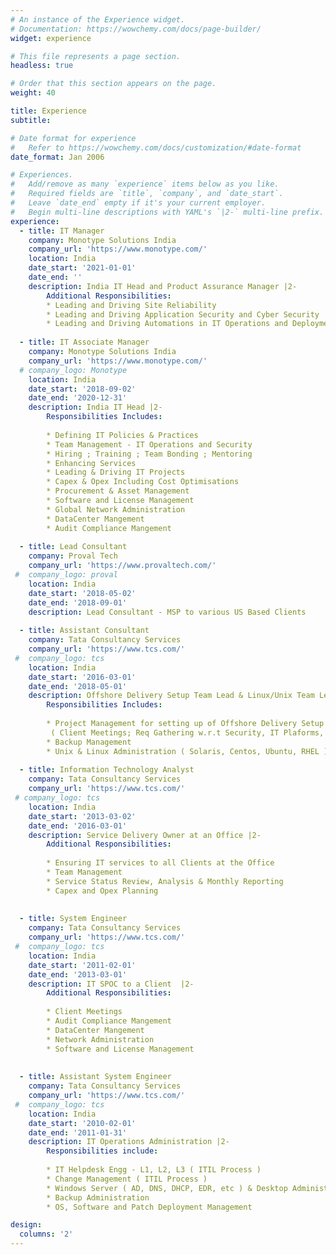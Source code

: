 ```yaml
---
# An instance of the Experience widget.
# Documentation: https://wowchemy.com/docs/page-builder/
widget: experience

# This file represents a page section.
headless: true

# Order that this section appears on the page.
weight: 40

title: Experience
subtitle:

# Date format for experience
#   Refer to https://wowchemy.com/docs/customization/#date-format
date_format: Jan 2006

# Experiences.
#   Add/remove as many `experience` items below as you like.
#   Required fields are `title`, `company`, and `date_start`.
#   Leave `date_end` empty if it's your current employer.
#   Begin multi-line descriptions with YAML's `|2-` multi-line prefix.
experience:
  - title: IT Manager
    company: Monotype Solutions India
    company_url: 'https://www.monotype.com/'
    location: India
    date_start: '2021-01-01'
    date_end: ''
    description: India IT Head and Product Assurance Manager |2-
        Additional Responsibilities:
        * Leading and Driving Site Reliability 
        * Leading and Driving Application Security and Cyber Security
        * Leading and Driving Automations in IT Operations and Deployments
        
  - title: IT Associate Manager
    company: Monotype Solutions India
    company_url: 'https://www.monotype.com/'
  # company_logo: Monotype
    location: India
    date_start: '2018-09-02'
    date_end: '2020-12-31'
    description: India IT Head |2-
        Responsibilities Includes:
        
        * Defining IT Policies & Practices
        * Team Management - IT Operations and Security
        * Hiring ; Training ; Team Bonding ; Mentoring 
        * Enhancing Services
        * Leading & Driving IT Projects
        * Capex & Opex Including Cost Optimisations
        * Procurement & Asset Management
        * Software and License Management
        * Global Network Administration
        * DataCenter Mangement
        * Audit Compliance Mangement
        
  - title: Lead Consultant
    company: Proval Tech
    company_url: 'https://www.provaltech.com/'
 #  company_logo: proval
    location: India
    date_start: '2018-05-02'
    date_end: '2018-09-01'
    description: Lead Consultant - MSP to various US Based Clients
    
  - title: Assistant Consultant
    company: Tata Consultancy Services
    company_url: 'https://www.tcs.com/'
 #  company_logo: tcs
    location: India
    date_start: '2016-03-01'
    date_end: '2018-05-01'
    description: Offshore Delivery Setup Team Lead & Linux/Unix Team Lead  |2-
        Responsibilities Includes:
        
        * Project Management for setting up of Offshore Delivery Setup 
         ( Client Meetings; Req Gathering w.r.t Security, IT Plaforms, etc ; Infra Designing, Procement Mangment - Softwares, Hardwares, Leased Lines , etc  ; Delivery Mangement; Implementation & Delivery )
        * Backup Management
        * Unix & Linux Administration ( Solaris, Centos, Ubuntu, RHEL )
    
  - title: Information Technology Analyst
    company: Tata Consultancy Services
    company_url: 'https://www.tcs.com/'
 # company_logo: tcs
    location: India
    date_start: '2013-03-02'
    date_end: '2016-03-01'
    description: Service Delivery Owner at an Office |2-
        Additional Responsibilities:
    
        * Ensuring IT services to all Clients at the Office
        * Team Management
        * Service Status Review, Analysis & Monthly Reporting
        * Capex and Opex Planning
     
    
  - title: System Engineer
    company: Tata Consultancy Services
    company_url: 'https://www.tcs.com/'
 #  company_logo: tcs
    location: India
    date_start: '2011-02-01'
    date_end: '2013-03-01'
    description: IT SPOC to a Client  |2-
        Additional Responsibilities:
        
        * Client Meetings
        * Audit Compliance Mangement
        * DataCenter Mangement
        * Network Administration
        * Software and License Management
       
        
  - title: Assistant System Engineer
    company: Tata Consultancy Services
    company_url: 'https://www.tcs.com/'
 #  company_logo: tcs
    location: India
    date_start: '2010-02-01'
    date_end: '2011-01-31'
    description: IT Operations Administration |2-
        Responsibilities include:
        
        * IT Helpdesk Engg - L1, L2, L3 ( ITIL Process )
        * Change Management ( ITIL Process )
        * Windows Server ( AD, DNS, DHCP, EDR, etc ) & Desktop Administration 
        * Backup Administration
        * OS, Software and Patch Deployment Management

design:
  columns: '2'
---
```


